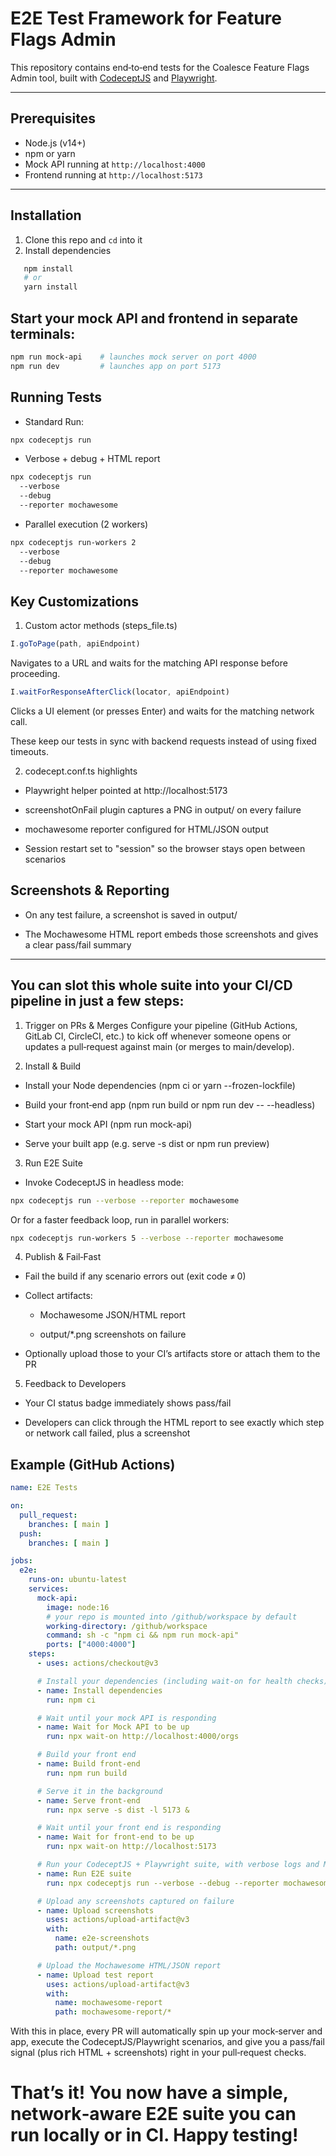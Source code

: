 # E2E Test Framework for Feature Flags Admin

This repository contains end‑to‑end tests for the Coalesce Feature Flags Admin tool, built with [CodeceptJS](https://codecept.io/) and [Playwright](https://playwright.dev/).

---

## Prerequisites

- Node.js (v14+)
- npm or yarn
- Mock API running at `http://localhost:4000`
- Frontend running at `http://localhost:5173`

---

## Installation

1. Clone this repo and `cd` into it  
2. Install dependencies  
```bash
   npm install
   # or
   yarn install
```
## Start your mock API and frontend in separate terminals:

```bash
npm run mock-api    # launches mock server on port 4000
npm run dev         # launches app on port 5173
```
## Running Tests

- Standard Run: 
```bash
npx codeceptjs run
```
- Verbose + debug + HTML report
```bash
npx codeceptjs run
  --verbose
  --debug 
  --reporter mochawesome
```
- Parallel execution (2 workers)
```bash
npx codeceptjs run-workers 2 
  --verbose
  --debug
  --reporter mochawesome
```
## Key Customizations

1. Custom actor methods (steps_file.ts)
```typescript
I.goToPage(path, apiEndpoint)
```
Navigates to a URL and waits for the matching API response before proceeding.
```typescript
I.waitForResponseAfterClick(locator, apiEndpoint)
```
Clicks a UI element (or presses Enter) and waits for the matching network call.

These keep our tests in sync with backend requests instead of using fixed timeouts.

2. codecept.conf.ts highlights
- Playwright helper pointed at http://localhost:5173

- screenshotOnFail plugin captures a PNG in output/ on every failure

- mochawesome reporter configured for HTML/JSON output

- Session restart set to "session" so the browser stays open between scenarios

## Screenshots & Reporting

- On any test failure, a screenshot is saved in output/

- The Mochawesome HTML report embeds those screenshots and gives a clear pass/fail summary

---

## You can slot this whole suite into your CI/CD pipeline in just a few steps:

1. Trigger on PRs & Merges
Configure your pipeline (GitHub Actions, GitLab CI, CircleCI, etc.) to kick off whenever someone opens or updates a pull‑request against main (or merges to main/develop).

2. Install & Build

- Install your Node dependencies (npm ci or yarn --frozen-lockfile)

- Build your front‑end app (npm run build or npm run dev -- --headless)

- Start your mock API (npm run mock-api)

- Serve your built app (e.g. serve -s dist or npm run preview)

3. Run E2E Suite

- Invoke CodeceptJS in headless mode:

```bash
npx codeceptjs run --verbose --reporter mochawesome
```
Or for a faster feedback loop, run in parallel workers:

```bash
npx codeceptjs run-workers 5 --verbose --reporter mochawesome
```
4. Publish & Fail‑Fast

- Fail the build if any scenario errors out (exit code ≠ 0)

- Collect artifacts:

  - Mochawesome JSON/HTML report

  - output/*.png screenshots on failure

- Optionally upload those to your CI’s artifacts store or attach them to the PR

5. Feedback to Developers

- Your CI status badge immediately shows pass/fail

- Developers can click through the HTML report to see exactly which step or network call failed, plus a screenshot

## Example (GitHub Actions)
```yaml
name: E2E Tests

on:
  pull_request:
    branches: [ main ]
  push:
    branches: [ main ]

jobs:
  e2e:
    runs-on: ubuntu-latest
    services:
      mock-api:
        image: node:16
        # your repo is mounted into /github/workspace by default
        working-directory: /github/workspace
        command: sh -c "npm ci && npm run mock-api"
        ports: ["4000:4000"]
    steps:
      - uses: actions/checkout@v3

      # Install your dependencies (including wait‑on for health checks)
      - name: Install dependencies
        run: npm ci

      # Wait until your mock API is responding
      - name: Wait for Mock API to be up
        run: npx wait-on http://localhost:4000/orgs

      # Build your front end
      - name: Build front‑end
        run: npm run build

      # Serve it in the background
      - name: Serve front‑end
        run: npx serve -s dist -l 5173 &

      # Wait until your front end is responding
      - name: Wait for front‑end to be up
        run: npx wait-on http://localhost:5173

      # Run your CodeceptJS + Playwright suite, with verbose logs and Mochawesome reporting
      - name: Run E2E suite
        run: npx codeceptjs run --verbose --debug --reporter mochawesome

      # Upload any screenshots captured on failure
      - name: Upload screenshots
        uses: actions/upload-artifact@v3
        with:
          name: e2e-screenshots
          path: output/*.png

      # Upload the Mochawesome HTML/JSON report
      - name: Upload test report
        uses: actions/upload-artifact@v3
        with:
          name: mochawesome-report
          path: mochawesome-report/*
```
With this in place, every PR will automatically spin up your mock‑server and app, execute the CodeceptJS/Playwright scenarios, and give you a pass/fail signal (plus rich HTML + screenshots) right in your pull‑request checks.

# That’s it! You now have a simple, network‑aware E2E suite you can run locally or in CI. Happy testing!
